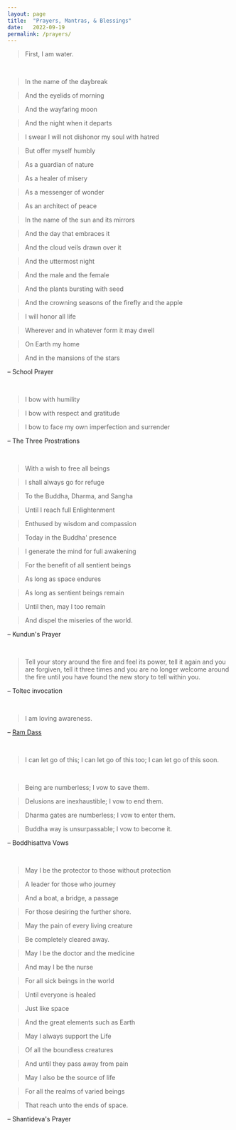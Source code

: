 ```yaml
---
layout: page
title:  "Prayers, Mantras, & Blessings"
date:   2022-09-19
permalink: /prayers/
---
```


> First, I am water.

<br>

> In the name of the daybreak

> And the eyelids of morning

> And the wayfaring moon

> And the night when it departs

> I swear I will not dishonor my soul with hatred

> But offer myself humbly

> As a guardian of nature

> As a healer of misery

> As a messenger of wonder

> As an architect of peace

> In the name of the sun and its mirrors

> And the day that embraces it

> And the cloud veils drawn over it

> And the uttermost night

> And the male and the female

> And the plants bursting with seed

> And the crowning seasons of the firefly and the apple

> I will honor all life

> Wherever and in whatever form it may dwell

> On Earth my home

> And in the mansions of the stars

– School Prayer

<br>

> I bow with humility

> I bow with respect and gratitude

> I bow to face my own imperfection and surrender

– The Three Prostrations

<br>


> With a wish to free all beings

> I shall always go for refuge

> To the Buddha, Dharma, and Sangha

> Until I reach full Enlightenment

> Enthused by wisdom and compassion

> Today in the Buddha' presence

> I generate the mind for full awakening

> For the benefit of all sentient beings

> As long as space endures

> As long as sentient beings remain

> Until then, may I too remain

> And dispel the miseries of the world.

– Kundun's Prayer

<br>

> Tell your story around the fire and feel its power, tell it again and you are forgiven, tell it three times and you are no longer welcome around the fire until you have found the new story to tell within you.  

– Toltec invocation

<br>

> I am loving awareness.

– [Ram Dass](https://en.wikipedia.org/wiki/Ram_Dass)

<br>

> I can let go of this; I can let go of this too; I can let go of this soon.

<br>

> Being are numberless; I vow to save them.

> Delusions are inexhaustible; I vow to end them.

> Dharma gates are numberless; I vow to enter them.

> Buddha way is unsurpassable; I vow to become it.

– Boddhisattva Vows

<br>


> May I be the protector to those without protection

> A leader for those who journey

> And a boat, a bridge, a passage

> For those desiring the further shore.

> May the pain of every living creature

> Be completely cleared away.

> May I be the doctor and the medicine

> And may I be the nurse

> For all sick beings in the world

> Until everyone is healed

> Just like space

> And the great elements such as Earth

> May I always support the Life

> Of all the boundless creatures

> And until they pass away from pain

> May I also be the source of life

> For all the realms of varied beings

> That reach unto the ends of space.

– Shantideva's Prayer

<br>

